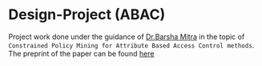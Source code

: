 # Design-Project (ABAC)
Project work done under the guidance of [Dr.Barsha Mitra](https://universe.bits-pilani.ac.in/hyderabad/barshamitra/Profile) in the topic of `Constrained Policy Mining for Attribute Based Access Control methods`. The preprint of the paper can be found [here](https://arxiv.org/abs/2111.07060) 
